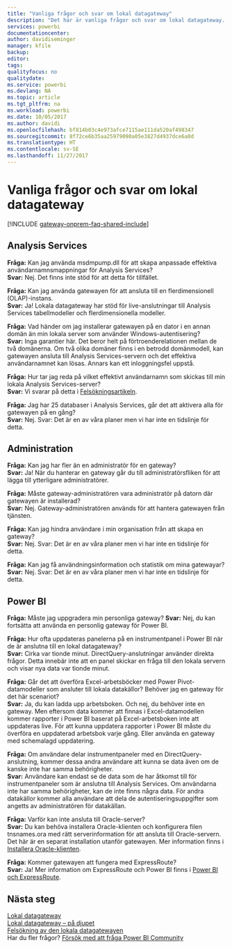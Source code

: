 ```yaml
---
title: "Vanliga frågor och svar om lokal datagateway"
description: "Det här är vanliga frågor och svar om lokal datagateway. Här samlar vi vanliga frågor om gateway."
services: powerbi
documentationcenter: 
author: davidiseminger
manager: kfile
backup: 
editor: 
tags: 
qualityfocus: no
qualitydate: 
ms.service: powerbi
ms.devlang: NA
ms.topic: article
ms.tgt_pltfrm: na
ms.workload: powerbi
ms.date: 10/05/2017
ms.author: davidi
ms.openlocfilehash: bf814b03c4e973afce7115ae111da520af498347
ms.sourcegitcommit: 8f72ce6b35aa25979090a05e3827d4937dce6a0d
ms.translationtype: HT
ms.contentlocale: sv-SE
ms.lasthandoff: 11/27/2017
---
```

# <a name="on-premises-data-gateway-faq"></a>Vanliga frågor och svar om lokal datagateway
<!-- Shared FAQ shared Include -->
[!INCLUDE [gateway-onprem-faq-shared-include](./includes/gateway-onprem-faq-shared-include.md)]

## <a name="analysis-services"></a>Analysis Services
**Fråga:** Kan jag använda msdmpump.dll för att skapa anpassade effektiva användarnamnsmappningar för Analysis Services?  
**Svar:** Nej. Det finns inte stöd för att detta för tillfället.

**Fråga:** Kan jag använda gatewayen för att ansluta till en flerdimensionell (OLAP)-instans.  
**Svar:** Ja! Lokala datagateway har stöd för live-anslutningar till Analysis Services tabellmodeller och flerdimensionella modeller.

**Fråga:** Vad händer om jag installerar gatewayen på en dator i en annan domän än min lokala server som använder Windows-autentisering?  
**Svar:** Inga garantier här. Det beror helt på förtroenderelationen mellan de två domänerna. Om två olika domäner finns i en betrodd domänmodell, kan gatewayen ansluta till Analysis Services-servern och det effektiva användarnamnet kan lösas. Annars kan ett inloggningsfel uppstå.

**Fråga:** Hur tar jag reda på vilket effektivt användarnamn som skickas till min lokala Analysis Services-server?  
**Svar:** Vi svarar på detta i [Felsökningsartikeln](service-gateway-onprem-tshoot.md).

**Fråga:** Jag har 25 databaser i Analysis Services, går det att aktivera alla för gatewayen på en gång?  
**Svar:** Nej. Svar: Det är en av våra planer men vi har inte en tidslinje för detta.

## <a name="administration"></a>Administration
**Fråga:** Kan jag har fler än en administratör för en gateway?  
**Svar:** Ja! När du hanterar en gateway går du till administratörsfliken för att lägga till ytterligare administratörer.

**Fråga:** Måste gateway-administratören vara administratör på datorn där gatewayen är installerad?  
**Svar:** Nej. Gateway-administratören används för att hantera gatewayen från tjänsten.

**Fråga:** Kan jag hindra användare i min organisation från att skapa en gateway?  
**Svar:** Nej. Svar: Det är en av våra planer men vi har inte en tidslinje för detta.

**Fråga:** Kan jag få användningsinformation och statistik om mina gatewayar?  
**Svar:** Nej. Svar: Det är en av våra planer men vi har inte en tidslinje för detta.

## <a name="power-bi"></a>Power BI
**Fråga:** Måste jag uppgradera min personliga gateway?
**Svar:** Nej, du kan fortsätta att använda en personlig gateway för Power BI.

**Fråga:** Hur ofta uppdateras panelerna på en instrumentpanel i Power BI när de är anslutna till en lokal datagateway?  
**Svar:** Cirka var tionde minut. DirectQuery-anslutningar använder direkta frågor. Detta innebär inte att en panel skickar en fråga till den lokala servern och visar nya data var tionde minut.

**Fråga:** Går det att överföra Excel-arbetsböcker med Power Pivot-datamodeller som ansluter till lokala datakällor? Behöver jag en gateway för det här scenariot?  
**Svar:** Ja, du kan ladda upp arbetsboken. Och nej, du behöver inte en gateway. Men eftersom data kommer att finnas i Excel-datamodellen kommer rapporter i Power BI baserat på Excel-arbetsboken inte att uppdateras live. För att kunna uppdatera rapporter i Power BI måste du överföra en uppdaterad arbetsbok varje gång. Eller använda en gateway med schemalagd uppdatering.

**Fråga:** Om användare delar instrumentpaneler med en DirectQuery-anslutning, kommer dessa andra användare att kunna se data även om de kanske inte har samma behörigheter.  
**Svar:** Användare kan endast se de data som de har åtkomst till för instrumentpaneler som är anslutna till Analysis Services. Om användarna inte har samma behörigheter, kan de inte finns några data. För andra datakällor kommer alla användare att dela de autentiseringsuppgifter som angetts av administratören för datakällan.

**Fråga:** Varför kan inte ansluta till Oracle-server?  
**Svar:** Du kan behöva installera Oracle-klienten och konfigurera filen tnsnames.ora med rätt serverinformation för att ansluta till Oracle-servern. Det här är en separat installation utanför gatewayen. Mer information finns i [Installera Oracle-klienten](service-gateway-onprem-manage-oracle.md#installing-the-oracle-client).

**Fråga:** Kommer gatewayen att fungera med ExpressRoute?  
**Svar:** Ja! Mer information om ExpressRoute och Power BI finns i [Power BI och ExpressRoute](service-admin-power-bi-expressroute.md).

## <a name="next-steps"></a>Nästa steg
[Lokal datagateway](service-gateway-onprem.md)  
[Lokal datagateway – på djupet](service-gateway-onprem-indepth.md)  
[Felsökning av den lokala datagatewayen](service-gateway-onprem-tshoot.md)  
Har du fler frågor? [Försök med att fråga Power BI Community](http://community.powerbi.com/)

